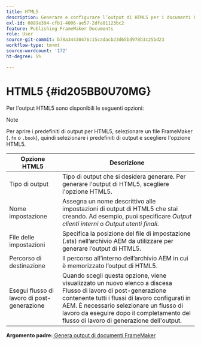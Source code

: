 ```yaml
---
title: HTML5
description: Generare e configurare l’output di HTML5 per i documenti FrameMaker in AEM Guides.
exl-id: 0889e394-cfb1-4006-ae57-2dfa81123bc2
feature: Publishing FrameMaker Documents
role: User
source-git-commit: b78a34430476c15cadacb23d65bd978b3c25bd23
workflow-type: tm+mt
source-wordcount: '172'
ht-degree: 5%

---
```


# HTML5 {#id205BB0U70MG}

Per l&#39;output HTML5 sono disponibili le seguenti opzioni:

>[!NOTE]
>
> Per aprire i predefiniti di output per HTML5, selezionare un file FrameMaker \(`.fm` o `.book`\), quindi selezionare i predefiniti di output e scegliere l&#39;opzione HTML5.

| Opzione HTML5 | Descrizione |
|------------|-----------|
| Tipo di output | Tipo di output che si desidera generare. Per generare l&#39;output di HTML5, scegliere l&#39;opzione HTML5. |
| Nome impostazione | Assegna un nome descrittivo alle impostazioni di output di HTML5 che stai creando. Ad esempio, puoi specificare *Output clienti interni* o *Output utenti finali*. |
| File delle impostazioni | Specifica la posizione del file di impostazione \(.sts\) nell’archivio AEM da utilizzare per generare l’output di HTML5. |
| Percorso di destinazione | Il percorso all’interno dell’archivio AEM in cui è memorizzato l’output di HTML5. |
| Esegui flusso di lavoro di post-generazione | Quando scegli questa opzione, viene visualizzato un nuovo elenco a discesa Flusso di lavoro di post-generazione contenente tutti i flussi di lavoro configurati in AEM. È necessario selezionare un flusso di lavoro da eseguire dopo il completamento del flusso di lavoro di generazione dell&#39;output. |

**Argomento padre:**[ Genera output di documenti FrameMaker](fm-output-generatation.md)
